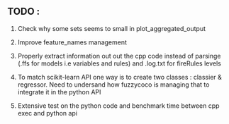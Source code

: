 ## TODO :

1. Check why some sets seems to small in plot_aggregated_output 

2. Improve feature_names management 

3. Properly extract information out out the cpp code instead of parsinge (.ffs for models i.e variables and rules) and .log.txt for fireRules levels

3. To match scikit-learn API one way is to create two classes : classier & regressor. Need to undersand how fuzzycoco is managing that to integrate it in the python API

4. Extensive test on the python code and benchmark time between cpp exec and python api

